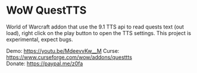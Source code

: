 # WoW QuestTTS
World of Warcraft addon that use the 9.1 TTS api to read quests text (out load), right click on the play button to open the TTS settings.
This project is experimental, expect bugs.

Demo: https://youtu.be/MdeevvKw__M
Curse: https://www.curseforge.com/wow/addons/questtts
Donate: https://paypal.me/z0fa
